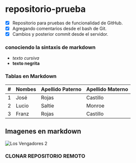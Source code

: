 ﻿# repositorio-prueba
- [X] Repositorio para pruebas de funcionalidad de GitHub.
- [X] Agregando comentarios desde el bash de Git.
- [X] Cambios y posterior commit desde el servidor.

### conociendo la sintaxis de markdown
* *texto cursiva*
* **texto negrita**

### Tablas en Markdown
| # | Nombes  | Apellido Paterno  | Apellido Materno  |
|---|---------|-------------------|-------------------|
| 1 | José    | Rojas             | Castillo          |
| 2 | Lucio    | Saltie             | Monroe          |
| 3 | Franz   | Rojas             | Castillo

## Imagenes en markdown
![Los Vengadores 2](http://cdn.screenrant.com/wp-content/uploads/The-Avengers-2-Ultron-Captain-America-Iron-Man-Official.jpg)

### CLONAR REPOSITORIO REMOTO